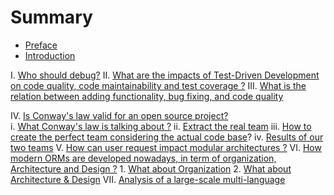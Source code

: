 # Summary

* [Preface](README.md)
* [Introduction](Introduction.md)

I. [Who should debug?](who-should-debug.md)
II. [What are the impacts of Test-Driven Development on code quality, code maintainability and test coverage ?](https://www.gitbook.com/book/mireillebf/uca-students-on-software-maintenance/edit#)
III. [What is the relation between adding functionality, bug fixing, and code quality](https://www.gitbook.com/book/mireillebf/uca-students-on-software-maintenance/edit#)

IV. [Is Conway's law valid for an open source project?](what-is-the-impact-of-the-structure-teams-organisation-on-the-code-and-vice-versa-.md)    
    i. [What Conway's law is talking about ?](verify-the-suitability-between-the-ideal-teams-and-those-extracted-from-the-project-documentation.md) 
    ii. [Extract the real team](final-version-what-about-the-team-structure.md) 
    iii. [How to create the perfect team considering the actual code base](o.md)? 
    iv. [Results of our two teams](a.md)
V. [How can user request impact modular architectures ?](https://www.gitbook.com/book/mireillebf/uca-students-on-software-maintenance/edit#)
VI. [How modern ORMs are developed nowadays, in term of organization, Architecture and Design ?](how-modern-orms-are-developed-nowadays-in-term-of-organization-architecture-and-design-.md) 1. [What about Organization](what-about-organization.md)  2. [What about Architecture & Design](what-about-architecture--design.md)
VII. [Analysis of a large-scale multi-language](https://www.gitbook.com/book/mireillebf/uca-students-on-software-maintenance/edit#)



